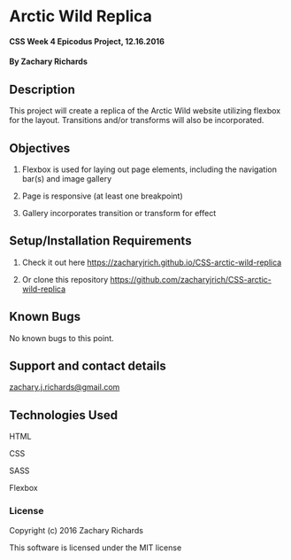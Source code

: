 # Arctic Wild Replica

#### CSS Week 4 Epicodus Project, 12.16.2016

#### By Zachary Richards

## Description

This project will create a replica of the Arctic Wild website utilizing flexbox for the layout. Transitions and/or transforms will also be incorporated.

## Objectives

1) Flexbox is used for laying out page elements, including the navigation bar(s) and image gallery

2) Page is responsive (at least one breakpoint)

3) Gallery incorporates transition or transform for effect

## Setup/Installation Requirements

1) Check it out here https://zacharyjrich.github.io/CSS-arctic-wild-replica

2) Or clone this repository https://github.com/zacharyjrich/CSS-arctic-wild-replica

## Known Bugs

No known bugs to this point.

## Support and contact details

zachary.j.richards@gmail.com

## Technologies Used

HTML

CSS

SASS

Flexbox

### License

Copyright (c) 2016 Zachary Richards

This software is licensed under the MIT license
